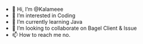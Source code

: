 - 👋 Hi, I’m @Kalameee
- 👀 I’m interested in Coding
- 🌱 I’m currently learning Java
- 💞️ I’m looking to collaborate on Bagel Client & Issue
- 📫 How to reach me no.

<!---
Kalameee/Kalameee is a ✨ special ✨ repository because its `README.md` (this file) appears on your GitHub profile.
You can click the Preview link to take a look at your changes.
--->

